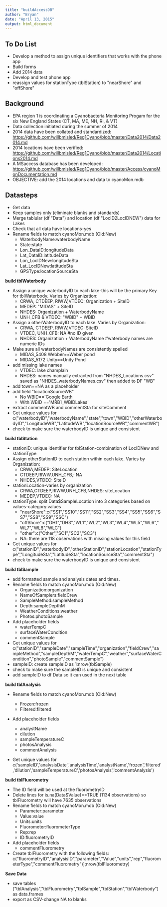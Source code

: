 ```yaml
---
title: "buildAccessDB"
author: "Bryan"
date: "April 13, 2015"
output: html_document
---
```


<!---
use these command instead of the knit icon if you want the data and work loaded into the R workspace
  library(knitr)
    setwd("Access")
    knit('buildAccessDB.rmd')
  -->
  


To Do List
-------------------------

* Develop a method to assign unique identifiers that works with the phone app
* Build forms
* Add 2014 data
* Develop and test phone app
* reassign values for stationType (tblStation) to "nearShore" and "offShore"

Background
-------------------------

* EPA region 1 is coordinating a Cyanobacteria Monitoring Progam for the six New England States (CT, MA, ME, NH, RI, & VT)
* Data collection initiated during the summer of 2014
* 2014 data have been collated and standardized: https://github.com/willbmisled/Reg1Cyano/blob/master/Data2014/Data2014.md
* 2014 locations have been verified: https://github.com/willbmisled/Reg1Cyano/blob/master/Data2014/Locations2014.md
* A MSaccess database has been developed: https://github.com/willbmisled/Reg1Cyano/blob/master/Access/cyanoMonDocumentation.md
* OBJECTIVE: add the 2014 locations and data to cyanoMon.mdb

Datasteps
-------------------------

* Get data
* Keep samples only (eliminate blanks and standards)
* Merge tablular (df "Data") and location (df "LocID2LocIDNEW") data for Lakes
* Check that all data have locations-yes
* Rename fields to match cyanoMon.mdb (Old:New)
    - WaterbodyName:waterbodyName
    - State:state
    - Lon_DataID:longitudeData
    - Lat_DataID:latitudeData
    - Lon_LocIDNew:longitudeSta
    - Lat_LocIDNew:latitudeSta
    - GPSType:locationSourceSta
    


**build tblWaterbody**

* Assign a unique waterbodyID to each lake-this will be the primary Key for tblWaterbody. Varies by Organization:
    - CRWA, CTDEEP, RIWW,VTDEC: Organization + SiteID
    - MEDEP: "MIDAS" + SiteID
    - NHDES: Organization + WaterbodyName
    - UNH_CFB & VTDEC: "WBID" + WBID
* Assign a otherWaterbodyID to each lake. Varies by Organization: 
    - CRWA, CTDEEP, RIWW,VTDEC: SiteID
    - VTDEC, UNH_CFB: NA #no ID given
    - NHDES: Organization + WaterbodyName #waterbody names are numeric IDs
* Make sure all waterbodyNames are consistently spelled
    - MIDAS_5408  Webber==Weber pond
    - MIDAS_5172  Unity==Unity Pond
* add missing lake names
    - VTDEC: lake champlain
    - NHDES: names manually extracted from "NHDES_Locations.csv" saved as "NHDES_waterbodyNames.csv" then added to DF "WB"
* add town==NA as a placeholder
* add field "locationSourceWB"
    - No WBID=='Google Earth
    - With WBID =='MRB1_WBIDLakes'
* extract commentWB and commentSta for siteComment
* Get unique values for c("waterbodyID","waterbodyName","state","town","WBID","otherWaterbodyID","LongitudeWB","LatitudeWB","locationSourceWB","commentWB")
* check to make sure the waterbodyID is unique and consistent



**build tblStation**

* stationID: unique identifier for tblStation-combination of LocIDNew and stationType 
* Assign otherStationID to each station within each lake. Varies by Organization:
    - CRWA,MEDEP:  SiteLocation
    - CTDEEP,RIWW,UNH_CFB,: NA
    - NHDES,VTDEC: SiteID
* stationLocation-varies by organization
    - CRWA,CTDEEP,RIWW,UNH_CFB,NHDES:  siteLocation
    - MEDEP,VTDEC: NA
* stationType: split Data$SampleLocation into 3 categories based on values-category:values
    - "nearShore":c("SS1","SS10","SS11","SS2","SS3","SS4","SS5","SS6","SS7","SS8","SS9","SSC")
    - "offShore":c("DH1","DH3","WL1","WL2","WL3","WL4","WL5","WL6","WL7","WL8","WLC")
    - "other":c("Other","SC1","SC2","SC3")
    - NA: there are 118 observations with missing values for this field
* Get unique values for c("stationID","waterbodyID","otherStationID","stationLocation","stationType","LongitudeSta","LatitudeSta","locationSourceSta","commentSta")
* check to make sure the waterbodyID is unique and consistent




**build tblSample**

* add formatted sample and analysis dates and times.
* Rename fields to match cyanoMon.mdb (Old:New)
    - Organization:organization
    - NameOfSamplers:fieldCrew
    - SampleMethod:sampleMethod
    - Depth:sampleDepthM
    - WeatherConditions:weather
    - Photos:photoSample
* Add placeholder fields
    - waterTempC
    - surfaceWaterCondition
    - commentSample
* Get unique values for c("stationID","sampleDate","sampleTime","organization","fieldCrew","sampleMethod","sampleDepthM","waterTempC","weather","surfaceWaterCondition","photoSample","commentSample")
* sampleID: create sampleID as 1:nrow(tblSample)
* check to make sure the sampleID is unique and consistent
* add sampleID to df Data so it can used in the next table
 




**build tblAnalysis**

* Rename fields to match cyanoMon.mdb (Old:New)
    - Frozen:frozen
    - Filtered:filtered
    
* Add placeholder fields
    - analystName
    - dilution
    - sampleTemperatureC
    - photosAnalysis
    - commentAnalysis
* Get unique values for c('sampleID','analysisDate','analysisTime','analystName','frozen','filtered','dilution','sampleTemperatureC','photosAnalysis','commentAnalysis')



**build tblFluorometry**

* The ID field will be used at the fluorometryID
* Delete lines for is.na(Data$Value)==TRUE (1134 observations) so tblFluorometry will have 7635 observations
* Rename fields to match cyanoMon.mdb (Old:New)
    - Parameter:parameter
    - Value:value
    - Units:units
    - Fluorometer:fluorometerType
    - Rep:rep
    - ID:fluorometryID    
* Add placeholder fields
     - commentFluorometry
* Create tblFluorometry with the following fields: c("fluorometryID","analysisID","parameter","Value","units","rep","fluorometerType","commentFluorometry")];nrow(tblFluorometry)
     


**Save Data**

* save tables ("tblAnalysis","tblFluorometry","tblSample","tblStation","tblWaterbody") as data.frames
* export as CSV-change NA to blanks



















